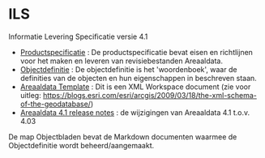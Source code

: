 ILS
===

Informatie Levering Specificatie versie 4.1


* [Productspecificatie](Productspecificatie_Areaaldata_4_1.pdf) : De productspecificatie bevat eisen en richtlijnen voor het maken en leveren van revisiebestanden Areaaldata.
* [Objectdefinitie](Objectdefinitie_Areaaldata_4_1.pdf) : De objectdefinitie is het 'woordenboek', waar de definities van de objecten en hun eigenschappen in beschreven staan.
* [Areaaldata Template](AD_4_1.XML) : Dit is een XML Workspace document (zie voor uitleg: https://blogs.esri.com/esri/arcgis/2009/03/18/the-xml-schema-of-the-geodatabase/)
* [Areaaldata 4.1 release notes](Release_Notes_Areaaldata_4_1.pdf) : de wijzigingen van Areaaldata 4.1 t.o.v. 4.03

De map Objectbladen bevat de Markdown documenten waarmee de Objectdefinitie wordt beheerd/aangemaakt.
